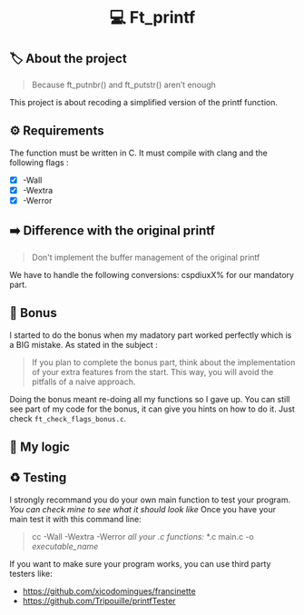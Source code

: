 <h1 align="center"> 💻 <strong>Ft_printf</strong> </h1>

## 🏷️ **About the project**
> Because ft_putnbr() and ft_putstr() aren’t enough

This project is about recoding a simplified version of the printf function.

## ⚙️ **Requirements**
The function must be written in C. It must compile with clang and the following flags :
- [x] -Wall
- [x] -Wextra
- [x] -Werror

## ➡️ **Difference with the original printf**
> Don't implement the buffer management of the original printf

We have to handle the following conversions: cspdiuxX% for our mandatory part.

## 📍 **Bonus**
I started to do the bonus when my madatory part worked perfectly which is a BIG mistake. As stated in the subject :
> If you plan to complete the bonus part, think about the implementation of your extra features from the start. This way, you will avoid the pitfalls of a naive approach.

Doing the bonus meant re-doing all my functions so I gave up.
You can still see part of my code for the bonus, it can give you hints on how to do it. Just check `ft_check_flags_bonus.c`.

## 🧠 **My logic**

## ♻️ **Testing**
I strongly recommand you do your own main function to test your program. *You can check mine to see what it should look like*
Once you have your main test it with this command line:
> cc -Wall -Wextra -Werror *all your .c functions:* *.c main.c -o *executable_name*

If you want to make sure your program works, you can use third party testers like:
- https://github.com/xicodomingues/francinette
- https://github.com/Tripouille/printfTester
